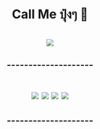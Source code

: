 <p align="center">
  <h1 align="center"> Call Me ปุ๋งๆ 🤔 </h1>

 

  <div style="align:center"> 
   <h1 align="center"> 
     <img src= https://github-readme-stats.vercel.app/api?username=Phattylll&theme=radical&show_icons=true > </h1>
  </div>
 <h2 align="center"> -------------------- </h2>
  <div style="align:center"> 
   <h1 align="center"> 
<!--      <img src=https://cdn.vox-cdn.com/thumbor/EaUuzIdnUGXAs_LokdLgtdrJZCY=/0x0:420x314/1400x1050/filters:focal(136x115:202x181):format(gif)/cdn.vox-   cdn.com/uploads/chorus_image/image/55279403/tenor.0.gif width=30%>  -->
  <img src=https://i.gifer.com/origin/f5/f5baef4b6b6677020ab8d091ef78a3bc_w200.gif >
  <img src=https://i.pinimg.com/originals/db/f0/d9/dbf0d90bd86265ae9fdc2ecf1b0f6125.gif >
  <img src=https://i.pinimg.com/originals/82/92/e7/8292e7d7cc453e5a358cbdd4b4908179.gif >
  <img src=https://i.gifer.com/origin/f5/f5baef4b6b6677020ab8d091ef78a3bc_w200.gif > </h1>
 </div>

  <h2 align="center"> -------------------- </h2>
</p>
